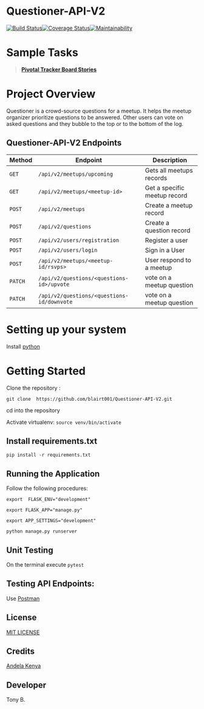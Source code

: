 # Questioner-API-V2
[![Build Status](https://travis-ci.org/blairt001/Questioner-API-V2.svg?branch=develop)](https://travis-ci.org/blairt001/Questioner-API-V2)[![Coverage Status](https://coveralls.io/repos/github/blairt001/Questioner-API-V2/badge.svg?branch=develop)](https://coveralls.io/github/blairt001/Questioner-API-V2?branch=develop)[![Maintainability](https://api.codeclimate.com/v1/badges/f8860af9cd43ffc71066/maintainability)](https://codeclimate.com/github/blairt001/Questioner-API-V2/maintainability)


#  Sample Tasks
 
 >  **[Pivotal Tracker Board Stories](https://www.pivotaltracker.com/n/projects/2235680)**

# Project Overview
Questioner is a crowd-source questions for a meetup. It helps the meetup organizer prioritize questions to be answered. Other users can vote on asked questions and they bubble to the top or to the bottom of the log.

## Questioner-API-V2 Endpoints

| Method        |       Endpoint                              |         Description                           |
| ------------- |       -------------                         |         -------------                         |
| `GET`         | `/api/v2/meetups/upcoming`                  |   Gets all meetups records                    |
| `GET`         | `/api/v2/meetups/<meetup-id>`               |   Get a specific meetup record                |
| `POST`        | `/api/v2/meetups`                           |   Create a meetup record                      |
| `POST`        | `/api/v2/questions`                         |   Create a question record                    |
| `POST`        | `/api/v2/users/registration`                |   Register a user                             |
| `POST`        | `/api/v2/users/login`                       |   Sign in a User                              |
| `POST`        | `/api/v2/meetups/<meetup-id/rsvps>`         |   User respond to a meetup                    |
| `PATCH`       | `/api/v2/questions/<questions-id>/upvote`   |   vote on a meetup question                   |
| `PATCH`       | `/api/v2/questions/<questions-id/downvote`  |   vote on a meetup question                   |



# Setting up your system

Install [python](https://www.python.org/downloads/)

# Getting Started

Clone the repository :

`git clone  https://github.com/blairt001/Questioner-API-V2.git`

cd into the repository

Activate virtualenv: `source venv/bin/activate`


## Install requirements.txt

```
pip install -r requirements.txt
```

## Running the Application

Follow the following procedures:

```
export  FLASK_ENV="development"
```

```
export FLASK_APP="manage.py"
```
 
 ```
export APP_SETTINGS="development"
 ```

```
python manage.py runserver
```

## Unit Testing
 On the terminal execute `pytest`

## Testing API Endpoints:
Use [Postman](https://www.getpostman.com/downloads/)

## License
[MIT LICENSE](https://github.com/blairt001/Questioner-API-V2/blob/develop/LICENSE)

## Credits
[Andela Kenya](https://andela.com/)

## Developer
Tony B.
